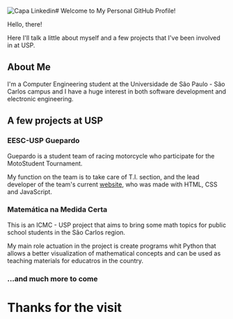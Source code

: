 ![Capa Linkedin](https://github.com/NunesAzevedo/apresentacao/assets/134641049/e11569df-23c9-461a-ad6c-d836f40a08b9)# Welcome to My Personal GitHub Profile!

Hello, there!

Here I'll talk a little about myself and a few projects that I've been involved in at USP.

## About Me

I'm a Computer Engineering student at the Universidade de São Paulo - São Carlos campus and I have a huge interest in both software development and electronic engineering.


## A few projects at USP

### EESC-USP Guepardo

Guepardo is a student team of racing motorcycle who participate for the MotoStudent Tournament.

My function on the team is to take care of T.I. section, and the lead developer of the team's current [website](https://guepardo.eesc.usp.br/), who was made with HTML, CSS and JavaScript.

### Matemática na Medida Certa

This is an ICMC - USP project that aims to bring some math topics for public school students in the São Carlos region.

My main role actuation in the project is create programs whit Python that allows a better visualization of mathematical concepts and can be used as teaching materials for educatros in the country.

### ...and much more to come

# Thanks for the visit
